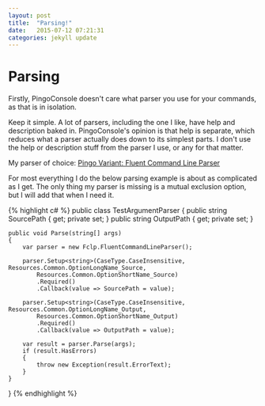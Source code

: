 ```yaml
---
layout: post
title:  "Parsing!"
date:   2015-07-12 07:21:31
categories: jekyll update
---
```

# Parsing
Firstly, PingoConsole doesn't care what parser you use for your commands, as that is in isolation.

Keep it simple.  A lot of parsers, including the one I like, have help and description baked in.  PingoConsole's opinion is that help is separate, which reduces what a parser actually does down to its simplest parts.  I don't use the help or description stuff from the parser I use, or any for that matter.  

My parser of choice: 
[Pingo Variant: Fluent Command Line Parser](https://github.com/ghstahl/fluent-command-line-parser)

For most everything I do the below parsing example is about as complicated as I get.  The only thing my parser is missing is a mutual exclusion option, but I will add that when I need it.

{% highlight c# %} 
public class TestArgumentParser
{
    public string SourcePath { get; private set; }
    public string OutputPath { get; private set; }

    public void Parse(string[] args)
    {
        var parser = new Fclp.FluentCommandLineParser();

        parser.Setup<string>(CaseType.CaseInsensitive, Resources.Common.OptionLongName_Source,
            Resources.Common.OptionShortName_Source)
            .Required()
            .Callback(value => SourcePath = value);

        parser.Setup<string>(CaseType.CaseInsensitive, Resources.Common.OptionLongName_Output,
            Resources.Common.OptionShortName_Output)
            .Required()
            .Callback(value => OutputPath = value);

        var result = parser.Parse(args);
        if (result.HasErrors)
        {
            throw new Exception(result.ErrorText);
        }
    }
}
{% endhighlight %}

